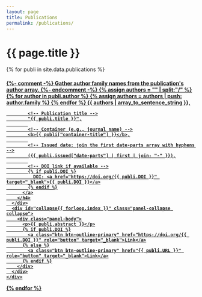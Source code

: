 ```yaml
---
layout: page
title: Publications
permalink: /publications/
---
```

<h1>{{ page.title }}</h1>

<div class="panel-group" id="accordion">
  {% for publi in site.data.publications %}
    <div class="panel panel-default">
      <div class="panel-heading">
        <h4 class="panel-title">
          <a data-toggle="collapse" data-parent="#accordion" href="#collapse{{ forloop.index }}" style="color: inherit;">
            {%- comment -%}
              Gather author family names from the publication's author array.
            {%- endcomment -%}
            {% assign authors = "" | split:"/" %}
            {% for author in publi.author %}
              {% assign authors = authors | push: author.family %}
            {% endfor %}
            {{ authors | array_to_sentence_string }},
            
            <!-- Publication title -->
            "{{ publi.title }}",
            
            <!-- Container (e.g., journal name) -->
            <b>{{ publi["container-title"] }}</b>,
            
            <!-- Issued date: join the first date-parts array with hyphens -->
            ({{ publi.issued["date-parts"] | first | join: "-" }}),
            
            <!-- DOI link if available -->
            {% if publi.DOI %}
              DOI: <a href="https://doi.org/{{ publi.DOI }}" target="_blank">{{ publi.DOI }}</a>
            {% endif %}
          </a>
        </h4>
      </div>
      <div id="collapse{{ forloop.index }}" class="panel-collapse collapse">
        <div class="panel-body">
          <p>{{ publi.abstract }}</p>
          {% if publi.DOI %}
            <a class="btn btn-outline-primary" href="https://doi.org/{{ publi.DOI }}" role="button" target="_blank">Link</a>
          {% else %}
            <a class="btn btn-outline-primary" href="{{ publi.URL }}" role="button" target="_blank">Link</a>
          {% endif %}
        </div>
      </div>
    </div>
  {% endfor %}
</div>